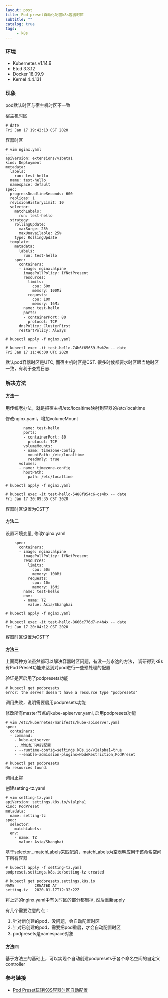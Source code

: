 ```yaml
---
layout: post
title: Pod preset自动化配置k8s容器时区
subtitle: ""
catalog: true
tags:
     - k8s
---
```


### 环境

- Kubernetes v1.14.6
- Etcd 3.3.12
- Docker 18.09.9
- Kernel 4.4.131

### 现象

pod默认时区与宿主机时区不一致

宿主机时区
```
# date 
Fri Jan 17 19:42:13 CST 2020
```

容器时区
```
# vim nginx.yaml 
---
apiVersion: extensions/v1beta1
kind: Deployment
metadata:
  labels:
    run: test-hello
  name: test-hello
  namespace: default
spec:
  progressDeadlineSeconds: 600
  replicas: 1
  revisionHistoryLimit: 10
  selector:
    matchLabels:
      run: test-hello
  strategy:
    rollingUpdate:
      maxSurge: 25%
      maxUnavailable: 25%
    type: RollingUpdate
  template:
    metadata:
      labels:
        run: test-hello
    spec:
      containers:
      - image: nginx:alpine
        imagePullPolicy: IfNotPresent
        resources:
          limits:
            cpu: 50m
            memory: 100Mi
          requests:
            cpu: 10m
            memory: 16Mi
        name: test-hello
        ports:
        - containerPort: 80
          protocol: TCP
      dnsPolicy: ClusterFirst
      restartPolicy: Always

# kubectl apply -f nginx.yaml
```

```
# kubectl exec -it test-hello-74b6f65659-5wk2m -- date
Fri Jan 17 11:46:00 UTC 2020
```
默认pod容器时区是UTC, 而宿主机时区是CST. 很多时候都要求时区跟当地时区一致，有利于查找日志.

### 解决方法

#### 方法一

用传统老办法，就是把宿主机/etc/localtime映射到容器的/etc/localtime

修改nginx.yaml，增加volumeMount
```
        name: test-hello
        ports:
        - containerPort: 80
          protocol: TCP
        volumeMounts:
        - name: timezone-config
          mountPath: /etc/localtime
          readOnly: true
      volumes:
      - name: timezone-config
        hostPath:
          path: /etc/localtime
```

```
# kubectl apply -f nginx.yaml
```

```
# kubectl exec -it test-hello-5488f954c6-qs4kx -- date
Fri Jan 17 20:09:35 CST 2020
```
容器时区设置为CST了

#### 方法二

设置环境变量, 修改nginx.yaml
```
    spec:
      containers:
      - image: nginx:alpine
        imagePullPolicy: IfNotPresent
        resources:
          limits:
            cpu: 50m
            memory: 100Mi
          requests:
            cpu: 10m
            memory: 16Mi
        name: test-hello
        env:
        - name: TZ
          value: Asia/Shanghai
```

```
# kubectl apply -f nginx.yaml
```

```
# kubectl exec -it test-hello-8666c776d7-n4h4x -- date
Fri Jan 17 20:04:12 CST 2020
```
容器时区设置为CST了

#### 方法三

上面两种方法虽然都可以解决容器时区问题，有没一劳永逸的方法，
调研得到k8s有Pod Preset功能来达到对pod进行一些预处理的配置

验证是否启用了podpresets功能
```
# kubectl get podpresets
error: the server doesn't have a resource type "podpresets"
```
调用失败，说明需要启用podpresets功能

修改所有master节点的kube-apiserver.yaml, 启用podpresets功能
```
# vim /etc/kubernetes/manifests/kube-apiserver.yaml
spec:
  containers:
  - command:
    - kube-apiserver
    ...增加如下两行配置
    - --runtime-config=settings.k8s.io/v1alpha1=true
    - --enable-admission-plugins=NodeRestriction,PodPreset
```

```
# kubectl get podpresets
No resources found.
```
调用正常

创建setting-tz.yaml
```
# vim setting-tz.yaml
apiVersion: settings.k8s.io/v1alpha1
kind: PodPreset
metadata:
  name: setting-tz
spec:
  selector:
    matchLabels:
  env:
    - name: TZ
      value: Asia/Shanghai
```
基于selector...matchLabels来匹配的，matchLabels为空表明应用于该命名空间下所有容器

```
# kubectl apply -f setting-tz.yaml 
podpreset.settings.k8s.io/setting-tz created
```

```
# kubectl get podpresets.settings.k8s.io 
NAME         CREATED AT
setting-tz   2020-01-17T12:32:22Z
```
将上述的nginx.yaml中有关时区的部分都删掉, 然后重新apply

有几个需要注意的点：
1. 针对新创建的pod，没问题，会自动配置时区
2. 针对已创建的pod，需要把pod重启，才会自动配置时区
3. podpresets是namespace对象

#### 方法四

基于方法三的基础上，可以实现个自动创建podpresets于各个命名空间的自定义controller

### 参考链接

- [Pod Preset玩转K8S容器时区自动配置](https://blog.csdn.net/xstardust/article/details/82705205)
